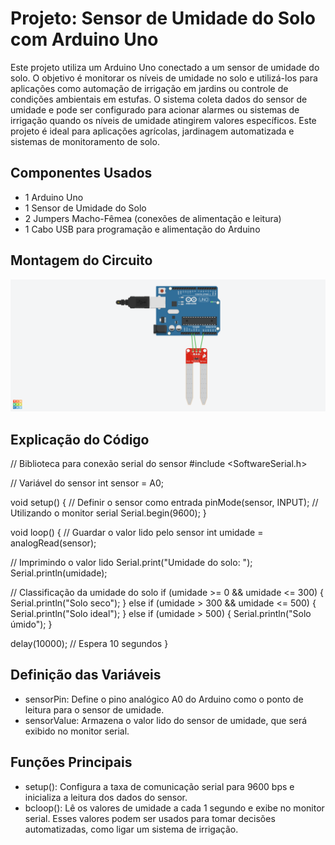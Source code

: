 # Projeto: Sensor de Umidade do Solo com Arduino Uno
Este projeto utiliza um Arduino Uno conectado a um sensor de umidade do solo.
O objetivo é monitorar os níveis de umidade no solo e utilizá-los para aplicações como automação de irrigação em jardins ou controle de condições ambientais em estufas.
O sistema coleta dados do sensor de umidade e pode ser configurado para acionar alarmes ou sistemas de irrigação quando os níveis de umidade atingirem valores específicos.
Este projeto é ideal para aplicações agrícolas, jardinagem automatizada e sistemas de monitoramento de solo.

## Componentes Usados

- 1 Arduino Uno
- 1 Sensor de Umidade do Solo
- 2 Jumpers Macho-Fêmea (conexões de alimentação e leitura)
- 1 Cabo USB para programação e alimentação do Arduino

## Montagem do Circuito

![Imagem do Circuito](sensor-de-umidade.png)

## Explicação do Código

// Biblioteca para conexão serial do sensor
#include <SoftwareSerial.h>

// Variável do sensor
int sensor = A0;

void setup() {
  // Definir o sensor como entrada
  pinMode(sensor, INPUT);
  // Utilizando o monitor serial
  Serial.begin(9600);
}

void loop() {
  // Guardar o valor lido pelo sensor
  int umidade = analogRead(sensor);
 
  // Imprimindo o valor lido
  Serial.print("Umidade do solo: ");  
  Serial.println(umidade);
 
  // Classificação da umidade do solo
  if (umidade >= 0 && umidade <= 300) {
    Serial.println("Solo seco");
  } else if (umidade > 300 && umidade <= 500) {
    Serial.println("Solo ideal");
  } else if (umidade > 500) {
    Serial.println("Solo úmido");
  }

  delay(10000); // Espera 10 segundos
}

## Definição das Variáveis

- sensorPin: Define o pino analógico A0 do Arduino como o ponto de leitura para o sensor de umidade.
- sensorValue: Armazena o valor lido do sensor de umidade, que será exibido no monitor serial.

## Funções Principais

- setup(): Configura a taxa de comunicação serial para 9600 bps e inicializa a leitura dos dados do sensor.
- bcloop(): Lê os valores de umidade a cada 1 segundo e exibe no monitor serial. Esses valores podem ser usados para tomar decisões automatizadas, como ligar um sistema de irrigação.
